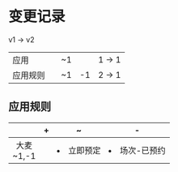 # 变更记录

v1 -> v2

||||||
|-|:-:|:-:|:-:|:-:|
|应用||~1||1 -> 1|
|应用规则||~1|-1|2 -> 1|

## 应用规则

||+|~|-|
|:-:|-|-|-|
|大麦<br>~1,-1||<li>立即预定|<li>场次-已预约|
